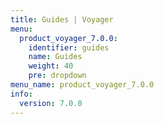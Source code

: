 ```yaml
---
title: Guides | Voyager
menu:
  product_voyager_7.0.0:
    identifier: guides
    name: Guides
    weight: 40
    pre: dropdown
menu_name: product_voyager_7.0.0
info:
  version: 7.0.0
---
```


